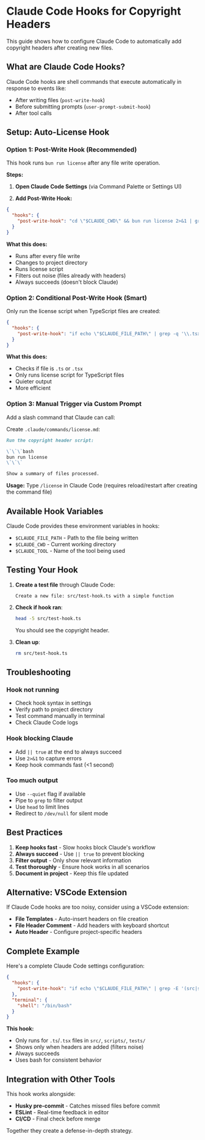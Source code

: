 # Claude Code Hooks for Copyright Headers

This guide shows how to configure Claude Code to automatically add copyright headers after creating new files.

## What are Claude Code Hooks?

Claude Code hooks are shell commands that execute automatically in response to events like:

- After writing files (`post-write-hook`)
- Before submitting prompts (`user-prompt-submit-hook`)
- After tool calls

## Setup: Auto-License Hook

### Option 1: Post-Write Hook (Recommended)

This hook runs `bun run license` after any file write operation.

**Steps:**

1. **Open Claude Code Settings** (via Command Palette or Settings UI)

2. **Add Post-Write Hook:**

```json
{
  "hooks": {
    "post-write-hook": "cd \"$CLAUDE_CWD\" && bun run license 2>&1 | grep -v 'Files already with headers' || true"
  }
}
```

**What this does:**

- Runs after every file write
- Changes to project directory
- Runs license script
- Filters out noise (files already with headers)
- Always succeeds (doesn't block Claude)

### Option 2: Conditional Post-Write Hook (Smart)

Only run the license script when TypeScript files are created:

```json
{
  "hooks": {
    "post-write-hook": "if echo \"$CLAUDE_FILE_PATH\" | grep -q '\\.tsx\\?$'; then cd \"$CLAUDE_CWD\" && bun run license --quiet 2>&1 | head -5; fi || true"
  }
}
```

**What this does:**

- Checks if file is `.ts` or `.tsx`
- Only runs license script for TypeScript files
- Quieter output
- More efficient

### Option 3: Manual Trigger via Custom Prompt

Add a slash command that Claude can call:

Create `.claude/commands/license.md`:

```markdown
Run the copyright header script:

\`\`\`bash
bun run license
\`\`\`

Show a summary of files processed.
```

**Usage:** Type `/license` in Claude Code (requires reload/restart after creating the command file)

## Available Hook Variables

Claude Code provides these environment variables in hooks:

- `$CLAUDE_FILE_PATH` - Path to the file being written
- `$CLAUDE_CWD` - Current working directory
- `$CLAUDE_TOOL` - Name of the tool being used

## Testing Your Hook

1. **Create a test file** through Claude Code:

   ```
   Create a new file: src/test-hook.ts with a simple function
   ```

2. **Check if hook ran**:

   ```bash
   head -5 src/test-hook.ts
   ```

   You should see the copyright header.

3. **Clean up**:
   ```bash
   rm src/test-hook.ts
   ```

## Troubleshooting

### Hook not running

- Check hook syntax in settings
- Verify path to project directory
- Test command manually in terminal
- Check Claude Code logs

### Hook blocking Claude

- Add `|| true` at the end to always succeed
- Use `2>&1` to capture errors
- Keep hook commands fast (<1 second)

### Too much output

- Use `--quiet` flag if available
- Pipe to `grep` to filter output
- Use `head` to limit lines
- Redirect to `/dev/null` for silent mode

## Best Practices

1. **Keep hooks fast** - Slow hooks block Claude's workflow
2. **Always succeed** - Use `|| true` to prevent blocking
3. **Filter output** - Only show relevant information
4. **Test thoroughly** - Ensure hook works in all scenarios
5. **Document in project** - Keep this file updated

## Alternative: VSCode Extension

If Claude Code hooks are too noisy, consider using a VSCode extension:

- **File Templates** - Auto-insert headers on file creation
- **File Header Comment** - Add headers with keyboard shortcut
- **Auto Header** - Configure project-specific headers

## Complete Example

Here's a complete Claude Code settings configuration:

```json
{
  "hooks": {
    "post-write-hook": "if echo \"$CLAUDE_FILE_PATH\" | grep -E '(src|scripts|tests)/.*\\.tsx?$' > /dev/null 2>&1; then cd \"$CLAUDE_CWD\" && bun run license 2>&1 | grep 'Added header' || true; else true; fi"
  },
  "terminal": {
    "shell": "/bin/bash"
  }
}
```

**This hook:**

- Only runs for `.ts`/`.tsx` files in `src/`, `scripts/`, `tests/`
- Shows only when headers are added (filters noise)
- Always succeeds
- Uses bash for consistent behavior

## Integration with Other Tools

This hook works alongside:

- **Husky pre-commit** - Catches missed files before commit
- **ESLint** - Real-time feedback in editor
- **CI/CD** - Final check before merge

Together they create a defense-in-depth strategy.
